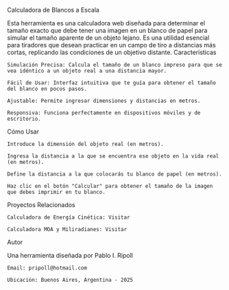Calculadora de Blancos a Escala

Esta herramienta es una calculadora web diseñada para determinar el tamaño exacto que debe tener una imagen en un blanco de papel para simular el tamaño aparente de un objeto lejano. Es una utilidad esencial para tiradores que desean practicar en un campo de tiro a distancias más cortas, replicando las condiciones de un objetivo distante.
Características

    Simulación Precisa: Calcula el tamaño de un blanco impreso para que se vea idéntico a un objeto real a una distancia mayor.

    Fácil de Usar: Interfaz intuitiva que te guía para obtener el tamaño del blanco en pocos pasos.

    Ajustable: Permite ingresar dimensiones y distancias en metros.

    Responsiva: Funciona perfectamente en dispositivos móviles y de escritorio.

Cómo Usar

    Introduce la dimensión del objeto real (en metros).

    Ingresa la distancia a la que se encuentra ese objeto en la vida real (en metros).

    Define la distancia a la que colocarás tu blanco de papel (en metros).

    Haz clic en el botón "Calcular" para obtener el tamaño de la imagen que debes imprimir en tu blanco.

Proyectos Relacionados

    Calculadora de Energía Cinética: Visitar

    Calculadora MOA y Miliradianes: Visitar

Autor

Una herramienta diseñada por Pablo I. Ripoll

    Email: pripoll@hotmail.com

    Ubicación: Buenos Aires, Argentina - 2025
